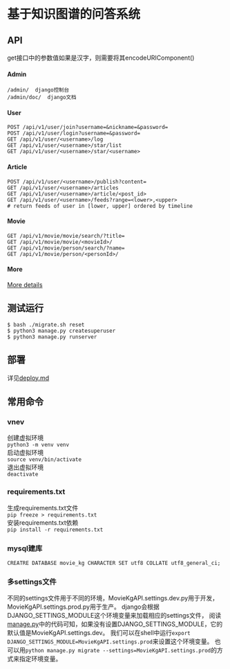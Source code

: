 
# 基于知识图谱的问答系统

## API

get接口中的参数值如果是汉字，则需要将其encodeURIComponent()

#### Admin

```plain
/admin/  django控制台
/admin/doc/  django文档
```

#### User

```plain
POST /api/v1/user/join?username=&nickname=&password=
POST /api/v1/user/login?username=&password=
GET /api/v1/user/<username>/log
GET /api/v1/user/<username>/star/list
GET /api/v1/user/<username>/star/<username>
```

#### Article

```plain
POST /api/v1/user/<username>/publish?content=
GET /api/v1/user/<username>/articles
GET /api/v1/user/<username>/article/<post_id>
GET /api/v1/user/<username>/feeds?range=<lower>,<upper>
# return feeds of user in [lower, upper] ordered by timeline
```

#### Movie

```plain
GET /api/v1/movie/movie/search/?title=
GET /api/v1/movie/movie/<movieId>/
GET /api/v1/movie/person/search/?name=
GET /api/v1/movie/person/<personId>/
```

#### More

[More details](User/api_tests/requests.http)


## 测试运行

```
$ bash ./migrate.sh reset
$ python3 manage.py createsuperuser
$ python3 manage.py runserver
```


## 部署

详见[deploy.md](deploy.md)

## 常用命令

### vnev

创建虚拟环境  
`python3 -m venv venv`  
启动虚拟环境  
`source venv/bin/activate`  
退出虚拟环境  
`deactivate`


### requirements.txt

生成requirements.txt文件  
`pip freeze > requirements.txt`  
安装requirements.txt依赖  
`pip install -r requirements.txt`  

### mysql建库
```mysql
CREATRE DATABASE movie_kg CHARACTER SET utf8 COLLATE utf8_general_ci;
```

### 多settings文件

不同的settings文件用于不同的环境，MovieKgAPI.settings.dev.py用于开发，MovieKgAPI.settings.prod.py用于生产。
django会根据DJANGO_SETTINGS_MODULE这个环境变量来加载相应的settings文件，
阅读[manage.py](./manag.py)中的代码可知，如果没有设置DJANGO_SETTINGS_MODULE，它的默认值是MovieKgAPI.settings.dev。
我们可以在shell中运行`export DJANGO_SETTINGS_MODULE=MovieKgAPI.settings.prod`来设置这个环境变量。
也可以用`python manage.py migrate --settings=MovieKgAPI.settings.prod`的方式来指定环境变量。
